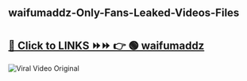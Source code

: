 
 ## waifumaddz-Only-Fans-Leaked-Videos-Files

# <h2><a href="https://mediaupload.pro?waifumaddz">🔗 Click to LINKS ⏩⏩ 👉 🟢 waifumaddz </a></h2>

<a href="https://mediaupload.pro?waifumaddz" rel="nofollow" data-target="animated-image.originalLink"><img src="https://i.ibb.co.com/xMMVF88/686577567.gif" alt="Viral Video Original" style="max-width: 100%; display: inline-block;" data-target="animated-image.originalImage"></a>